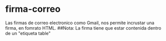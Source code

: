 # firma-correo
Las firmas de correo electronico como Gmail, nos permite incrustar una firma, en fomrato HTML.
##Nota: La firma tiene que estar contenida dentro de un "etiqueta table"

